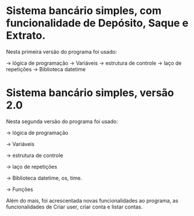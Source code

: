 # Sistema bancário simples, com funcionalidade de Depósito, Saque e Extrato.


Nesta primeira versão do programa foi usado:

→ lógica de programação
→ Variáveis
→ estrutura de controle
→ laço de repetições
→ Biblioteca datetime





# Sistema bancário simples, versão 2.0


Nesta segunda versão do programa foi usado:

→ lógica de programação

→ Variáveis

→ estrutura de controle

→ laço de repetições

→ Biblioteca datetime, os, time.

→ Funções



Além do mais, foi acrescentada novas funcionalidades ao programa, as funcionalidades de Criar user, criar conta e listar contas.
